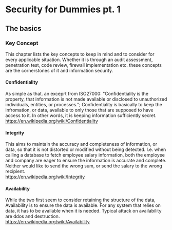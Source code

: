 # Security for Dummies pt. 1

## The basics

### Key Concept
This chapter lists the key concepts to keep in mind and to consider for every applicable situation. Whether it is through an audit assessment, penetration test, code review, firewall implementation etc. these concepts are the cornerstones of it and information security.

#### Confidentiality

As simple as that. an exceprt from ISO27000: "Confidentiality is the property, that information is not made available or disclosed to unauthorized individuals, entities, or processes."; Confidentiality is basically to keep the infromation, or data, available to only those that are supposed to have access to it. In other words, it is keeping information sufficiently secret.
<br/> https://en.wikipedia.org/wiki/Confidentiality

#### Integrity

This aims to maintain the accuracy and completeness of information, or data, so that it is not distorted or modified without being detected. I.e. when calling a database to fetch employee salary information, both the employee and company are eager to ensure the information is accurate and complete. Neither would like to send the wrong sum, or send the salary to the wrong recipient. 
<br/> https://en.wikipedia.org/wiki/Integrity

#### Availability

While the two first seem to consider retaining the structure of the data, Availability is to ensure the data is available. For any system that relies on data, it has to be available when it is needed. Typical attack on availability are ddos and destruction.
<br/> https://en.wikipedia.org/wiki/Availability
